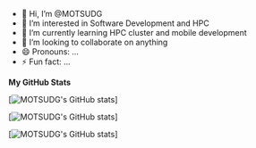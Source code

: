 - 👋 Hi, I’m @MOTSUDG
- 👀 I’m interested in Software Development and HPC
- 🌱 I’m currently learning HPC cluster and mobile development
- 💞️ I’m looking to collaborate on anything
- 😄 Pronouns: ...
- ⚡ Fun fact: ...

<b>My GitHub Stats</b>

[![MOTSUDG's GitHub stats](https://github-readme-stats.vercel.app/api?username=gsdnMartin)]

[![MOTSUDG's GitHub stats](https://github-readme-streak-stats.herokuapp.com/?user=gsdnMartin)]

[![MOTSUDG's GitHub stats](https://github-readme-stats.vercel.app/api/top-langs/?username=gsdnMartin)]

<!---
gsdnMartin/gsdnMartin is a ✨ special ✨ repository because its `README.md` (this file) appears on your GitHub profile.
You can click the Preview link to take a look at your changes.
--->
